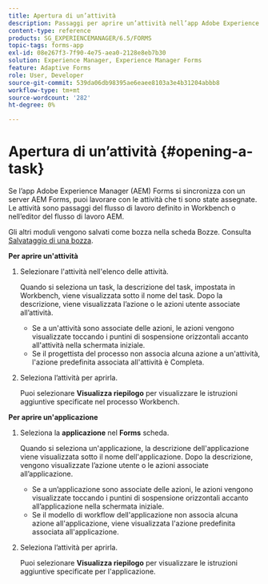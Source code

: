 ```yaml
---
title: Apertura di un’attività
description: Passaggi per aprire un’attività nell’app Adobe Experience Manager Forms.
content-type: reference
products: SG_EXPERIENCEMANAGER/6.5/FORMS
topic-tags: forms-app
exl-id: 08e267f3-7f90-4e75-aea0-2128e8eb7b30
solution: Experience Manager, Experience Manager Forms
feature: Adaptive Forms
role: User, Developer
source-git-commit: 539da06db98395ae6eaee8103a3e4b31204abbb8
workflow-type: tm+mt
source-wordcount: '282'
ht-degree: 0%

---
```


# Apertura di un’attività {#opening-a-task}

Se l’app Adobe Experience Manager (AEM) Forms si sincronizza con un server AEM Forms, puoi lavorare con le attività che ti sono state assegnate. Le attività sono passaggi del flusso di lavoro definito in Workbench o nell’editor del flusso di lavoro AEM.

Gli altri moduli vengono salvati come bozza nella scheda Bozze. Consulta [Salvataggio di una bozza](/help/forms/using/save-as-draft.md).

**Per aprire un&#39;attività**

1. Selezionare l&#39;attività nell&#39;elenco delle attività.

   Quando si seleziona un task, la descrizione del task, impostata in Workbench, viene visualizzata sotto il nome del task. Dopo la descrizione, viene visualizzata l’azione o le azioni utente associate all’attività.

   * Se a un&#39;attività sono associate delle azioni, le azioni vengono visualizzate toccando i puntini di sospensione orizzontali accanto all&#39;attività nella schermata iniziale.
   * Se il progettista del processo non associa alcuna azione a un&#39;attività, l&#39;azione predefinita associata all&#39;attività è Completa.

1. Seleziona l’attività per aprirla.

   Puoi selezionare **Visualizza riepilogo** per visualizzare le istruzioni aggiuntive specificate nel processo Workbench.

**Per aprire un&#39;applicazione**

1. Seleziona la **applicazione** nel **Forms** scheda.

   Quando si seleziona un&#39;applicazione, la descrizione dell&#39;applicazione viene visualizzata sotto il nome dell&#39;applicazione. Dopo la descrizione, vengono visualizzate l’azione utente o le azioni associate all’applicazione.

   * Se a un’applicazione sono associate delle azioni, le azioni vengono visualizzate toccando i puntini di sospensione orizzontali accanto all’applicazione nella schermata iniziale.
   * Se il modello di workflow dell&#39;applicazione non associa alcuna azione all&#39;applicazione, viene visualizzata l&#39;azione predefinita associata all&#39;applicazione.

1. Seleziona l’attività per aprirla.

   Puoi selezionare **Visualizza riepilogo** per visualizzare le istruzioni aggiuntive specificate per l&#39;applicazione.
